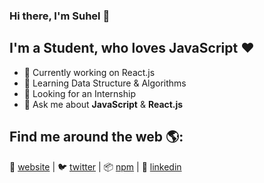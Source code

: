 ### Hi there, I'm Suhel 👋

## I'm a Student, who loves JavaScript ❤

<!--
**suhelhasan/suhelhasan** is a ✨ _special_ ✨ repository because its `README.md` (this file) appears on your GitHub profile.

Here are some ideas to get you started:

- 📫 How to reach me: ...
-->

- 🔭 Currently working on React.js
- 🌱 Learning Data Structure & Algorithms
- 🤔 Looking for an Internship
- 💬 Ask me about **JavaScript** & **React.js**

## Find me around the web 🌎:

🏡 [website][website] | 🐦 [twitter][twitter] | 📦 [npm][npm] | 👔 [linkedin][linkedin]

[website]: https://suhelhasan.me/portfolio/
[twitter]: https://twitter.com/javascript_bug
[npm]: https://npmjs.com/~suhelhasan
[linkedin]: https://linkedin.com/in/suhelhasan11
